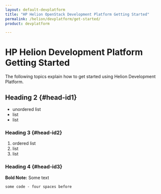 ```yaml
---
layout: default-devplatform
title: "HP Helion OpenStack Development Platform Getting Started"
permalink: /helion/devplatform/get-started/
product: devplatform

---
```

# HP Helion Development Platform Getting Started
The following topics explain how to get started using Helion Development Platform.



## Heading 2 {#head-id1}

- unordered list
- list
- list


### Heading 3 {#head-id2}

1. ordered list
2. list
3. list


### Heading 4 {#head-id3}

**Bold Note:** Some text

    some code - four spaces before



